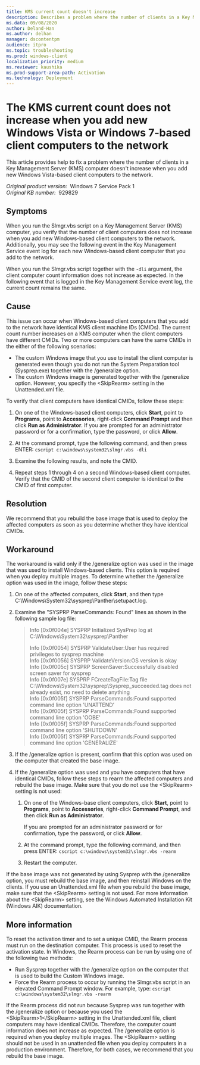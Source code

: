 ```yaml
---
title: KMS current count doesn't increase
description: Describes a problem where the number of clients in a Key Management Server (KMS) computer does not increase when you add new Windows Vista-based client computers to the network.
ms.data: 09/08/2020
author: Deland-Han
ms.author: delhan
manager: dscontentpm
audience: itpro
ms.topic: troubleshooting
ms.prod: windows-client
localization_priority: medium
ms.reviewer: kaushika
ms.prod-support-area-path: Activation
ms.technology: Deployment
---
```

# The KMS current count does not increase when you add new Windows Vista or Windows 7-based client computers to the network

This article provides help to fix a problem where the number of clients in a Key Management Server (KMS) computer doesn't increase when you add new Windows Vista-based client computers to the network.

_Original product version:_ &nbsp;Windows 7 Service Pack 1  
_Original KB number:_ &nbsp;929829

## Symptoms

When you run the Slmgr.vbs script on a Key Management Server (KMS) computer, you verify that the number of client computers does not increase when you add new Windows-based client computers to the network. Additionally, you may see the following event in the Key Management Service event log for each new Windows-based client computer that you add to the network.
  
When you run the Slmgr.vbs script together with the `-dli` argument, the client computer count information does not increase as expected. In the following event that is logged in the Key Management Service event log, the current count remains the same.

## Cause

This issue can occur when Windows-based client computers that you add to the network have identical KMS client machine IDs (CMIDs). The current count number increases on a KMS computer when the client computers have different CMIDs. Two or more computers can have the same CMIDs in the either of the following scenarios:  

- The custom Windows image that you use to install the client computer is generated even though you do not run the System Preparation tool (Sysprep.exe) together with the /generalize option.
- The custom Windows image is generated together with the /generalize option. However, you specify the \<SkipRearm> setting in the Unattended.xml file.  

To verify that client computers have identical CMIDs, follow these steps:

1. On one of the Windows-based client computers, click **Start**, point to **Programs**, point to
 **Accessories**, right-click **Command Prompt** and then click **Run as Administrator**.
If you are prompted for an administrator password or for a confirmation, type the password, or click **Allow**.
2. At the command prompt, type the following command, and then press ENTER: `cscript c:\windows\system32\slmgr.vbs -dli`  

3. Examine the following results, and note the CMID.

4. Repeat steps 1 through 4 on a second Windows-based client computer. Verify that the CMID of the second client computer is identical to the CMID of first computer.  

## Resolution

We recommend that you rebuild the base image that is used to deploy the affected computers as soon as you determine whether they have identical CMIDs.

## Workaround

The workaround is valid only if the /generalize  option was used in the image that was used to install Windows-based clients. This option is required when you deploy multiple images. To determine whether the /generalize option was used in the image, follow these steps:

1. On one of the affected computers, click **Start**, and then type
 C:\Windows\System32\sysprep\Panther\setupact.log.
2. Examine the "SYSPRP ParseCommands: Found" lines as shown in the following sample log file:

    > Info [0x0f004e] SYSPRP Initialized SysPrep log at C:\Windows\System32\sysprep\Panther
    >
    > Info [0x0f0054] SYSPRP ValidateUser:User has required privileges to sysprep machine  
    Info [0x0f0056] SYSPRP ValidateVersion:OS version is okay  
    Info [0x0f005c] SYSPRP ScreenSaver:Successfully disabled screen saver for sysprep  
    Info [0x0f007e] SYSPRP FCreateTagFile:Tag file C:\Windows\System32\sysprep\Sysprep_succeeded.tag does not already exist, no need to delete anything  
    Info [0x0f005f] SYSPRP ParseCommands:Found supported command line option 'UNATTEND'  
    Info [0x0f005f] SYSPRP ParseCommands:Found supported command line option 'OOBE'  
    Info [0x0f005f] SYSPRP ParseCommands:Found supported command line option 'SHUTDOWN'  
    Info [0x0f005f] SYSPRP ParseCommands:Found supported command line option 'GENERALIZE'

3. If the /generalize option is present, confirm that this option was used on the computer that created the base image.

4. If the /generalize option was used and you have computers that have identical CMIDs, follow these steps to rearm the affected computers and rebuild the base image. Make sure that you do not use the \<SkipRearm> setting is not used:

   1. On one of the Windows-base client computers, click **Start**, point to **Programs**, point to **Accessories**, right-click **Command Prompt**, and then click **Run as Administrator**.  

        If you are prompted for an administrator password or for confirmation, type the password, or click **Allow**.
   2. At the command prompt, type the following command, and then press ENTER: `cscript c:\windows\system32\slmgr.vbs -rearm`  

   3. Restart the computer.  

If the base image was not generated by using Sysprep with the /generalize  option, you must rebuild the base image, and then reinstall Windows on the clients. If you use an Unattended.xml file when you rebuild the base image, make sure that the \<SkipRearm> setting is not used. For more information about the \<SkipRearm> setting, see the Windows Automated Installation Kit (Windows AIK) documentation.  

## More information

To reset the activation timer and to set a unique CMID, the Rearm process must run on the destination computer. This process is used to reset the activation state. In Windows, the Rearm process can be run by using one of the following two methods:  

- Run Sysprep together with the /generalize  option on the computer that is used to build the Custom Windows image.
- Force the Rearm process to occur by running the Slmgr.vbs script in an elevated Command Prompt window. For example, type: `cscript c:\windows\system32\slmgr.vbs -rearm`  

If the Rearm process did not run because Sysprep was run together with the /generalize option or because you used the \<SkipRearm>1\</SkipRearm> setting in the Unattended.xml file, client computers may have identical CMIDs. Therefore, the computer count information does not increase as expected. The /generalize option is required when you deploy multiple images. The \<SkipRearm> setting should not be used in an unattended file when you deploy computers in a production environment. Therefore, for both cases, we recommend that you rebuild the base image.
